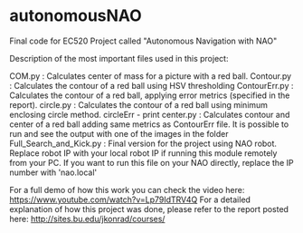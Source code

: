 # autonomousNAO

Final code for EC520 Project called "Autonomous Navigation with NAO"

Description of the most important files used in this project:

COM.py : Calculates center of mass for a picture with a red ball.
Contour.py : Calculates the contour of a red ball using HSV thresholding
ContourErr.py : Calculates the contour of a red ball, applying error metrics (specified in the report).
circle.py : Calculates the contour of a red ball using minimum enclosing circle method.
circleErr - print center.py : Calculates contour and center of a red ball adding same metrics as ContourErr file. It is possible to run and see the output with one of the images in the folder
Full_Search_and_Kick.py : Final version for the project using NAO robot. Replace robot IP with your local robot IP if running this module remotely from your PC. If you want to run this file on your NAO directly, replace the IP number with 'nao.local'

For a full demo of how this work you can check the video here: https://www.youtube.com/watch?v=Lp79IdTRV4Q
For a detailed explanation of how this project was done, please refer to the report posted here: http://sites.bu.edu/jkonrad/courses/
